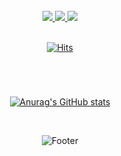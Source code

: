 <div align="center">
  
  <!--![header](https://capsule-render.vercel.app/api?type=rounded&color=auto&height=170&section=header&text=Hi!%20Hwajin's%20Github&fontSize=70)-->
  
  <br />
  
  <div>
    <a href="https://twitter.com/ihwajin3114">
      <img src="https://img.shields.io/badge/@ihwajin3114-1DA1F2?style=flat&logo=Twitter&logoColor=white"/>
    </a>
    <a href="mailto:jamong@kakao.com">
      <img src="https://img.shields.io/badge/jamong@kakao.com-000000?style=flat&logo=KakaoTalk&logoColor=#000000"/>
    </a>
    <a href="mailto:hwajin3114@gmail.com">
      <img src="https://img.shields.io/badge/hwajin3114@gmail.com-EA4335?style=flat&logo=Gmail&logoColor=white"/>
    </a>
  </div>
<!--   <img src="https://img.shields.io/badge/ihwajin3114-655D8A?style=flat&logo=Bloglovin&logoColor=#000000"/> -->
  <br />
  
  [![Hits](https://hits.seeyoufarm.com/api/count/incr/badge.svg?url=https%3A%2F%2Fgithub.com%2FHwajinLee3114&count_bg=%23555555&title_bg=%23555555&icon=&icon_color=%23E7E7E7&title=views&edge_flat=false)](https://hits.seeyoufarm.com)
  
  #
  <br />
  
  [![Anurag's GitHub stats](https://github-readme-stats.vercel.app/api?username=HwajinLee3114)](https://github.com/HwajinLee3114/github-readme-stats)
  
  <br />
  
  ![Footer](https://capsule-render.vercel.app/api?type=waving&color=auto&height=200&section=footer)
  
</div>
